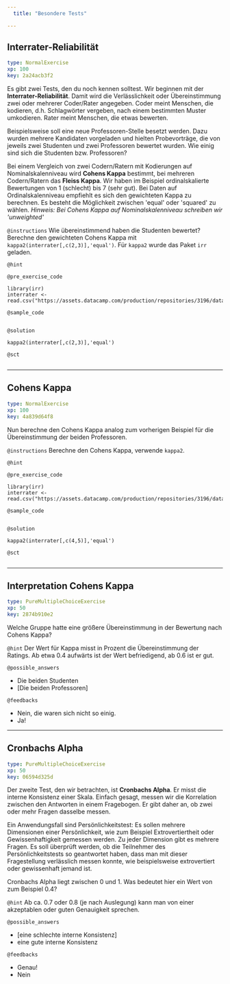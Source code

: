 ```yaml
---
  title: "Besondere Tests"

---
```

## Interrater-Reliabilität

```yaml
type: NormalExercise 
xp: 100 
key: 2a24acb3f2   
```

Es gibt zwei Tests, den du noch kennen solltest. Wir beginnen mit der **Interrater-Reliabilität**. Damit wird die Verlässlichkeit oder Übereinstimmung zwei oder mehrerer Coder/Rater angegeben. Coder meint Menschen, die kodieren, d.h. Schlagwörter vergeben, nach einem bestimmten Muster umkodieren. Rater meint Menschen, die etwas bewerten.

Beispielsweise soll eine neue Professoren-Stelle besetzt werden. Dazu wurden mehrere Kandidaten vorgeladen und hielten Probevorträge, die von jeweils zwei Studenten und zwei Professoren bewertet wurden. Wie einig sind sich die Studenten bzw. Professoren?

Bei einem Vergleich von zwei Codern/Ratern mit Kodierungen auf Nominalskalenniveau wird **Cohens Kappa** bestimmt, bei mehreren Codern/Ratern das **Fleiss Kappa**. Wir haben im Beispiel ordinalskalierte Bewertungen von 1 (schlecht) bis 7 (sehr gut). Bei Daten auf Ordinalskalenniveau empfiehlt es sich den gewichteten Kappa zu berechnen. Es besteht die Möglichkeit zwischen 'equal' oder 'squared' zu wählen. 
_Hinweis: Bei Cohens Kappa auf Nominalskalenniveau schreiben wir 'unweighted'_

`@instructions`
Wie übereinstimmend haben die Studenten bewertet? Berechne den gewichteten Cohens Kappa  mit `kappa2(interrater[,c(2,3)],'equal')`. Für `kappa2` wurde das Paket `irr` geladen.

`@hint`


`@pre_exercise_code`

```{r}
library(irr)
interrater <- read.csv("https://assets.datacamp.com/production/repositories/3196/datasets/32fe40c479aa377d8af347dd26bcd1d7ed5d636e/interrater.csv")
```
`@sample_code`

```{r}

```

`@solution`

```{r}
kappa2(interrater[,c(2,3)],'equal')
```
`@sct`

```{r}

```







---
## Cohens Kappa

```yaml
type: NormalExercise 
xp: 100 
key: 4a839d64f8   
```

Nun berechne den Cohens Kappa analog zum vorherigen Beispiel für die Übereinstimmung der beiden Professoren.

`@instructions`
Berechne den Cohens Kappa, verwende `kappa2`.

`@hint`


`@pre_exercise_code`

```{r}
library(irr)
interrater <- read.csv("https://assets.datacamp.com/production/repositories/3196/datasets/32fe40c479aa377d8af347dd26bcd1d7ed5d636e/interrater.csv")
```
`@sample_code`

```{r}

```

`@solution`

```{r}
kappa2(interrater[,c(4,5)],'equal')
```
`@sct`

```{r}

```







---
## Interpretation Cohens Kappa

```yaml
type: PureMultipleChoiceExercise 
xp: 50 
key: 2874b910e2   
```

Welche Gruppe hatte eine größere Übereinstimmung in der Bewertung nach Cohens Kappa?


`@hint`
Der Wert für Kappa misst in Prozent die Übereinstimmung der Ratings. Ab etwa 0.4 aufwärts ist der Wert befriedigend, ab 0.6 ist er gut.





`@possible_answers`
- Die beiden Studenten
- [Die beiden Professoren]

`@feedbacks`
- Nein, die waren sich nicht so einig.
- Ja!





---
## Cronbachs Alpha

```yaml
type: PureMultipleChoiceExercise 
xp: 50 
key: 06594d325d   
```

Der zweite Test, den wir betrachten, ist **Cronbachs Alpha**. Er misst die interne Konsistenz einer Skala. Einfach gesagt, messen wir die Korrelation zwischen den Antworten in einem Fragebogen. Er gibt daher an, ob zwei oder mehr Fragen dasselbe messen.

Ein Anwendungsfall sind Persönlichkeitstest: Es sollen mehrere Dimensionen einer Persönlichkeit, wie zum Beispiel Extrovertiertheit oder Gewissenhaftigkeit gemessen werden. Zu jeder Dimension gibt es mehrere Fragen. Es soll überprüft werden, ob die Teilnehmer des Persönlichkeitstests so geantwortet haben, dass man mit dieser Fragestellung verlässlich messen konnte, wie beispielsweise extrovertiert oder gewissenhaft jemand ist.

Cronbachs Alpha liegt zwischen 0 und 1. Was bedeutet hier ein Wert von zum Beispiel 0.4?


`@hint`
Ab ca. 0.7 oder 0.8 (je nach Auslegung) kann man von einer akzeptablen oder guten Genauigkeit sprechen.





`@possible_answers`
- [eine schlechte interne Konsistenz]
- eine gute interne Konsistenz

`@feedbacks`
- Genau!
- Nein



